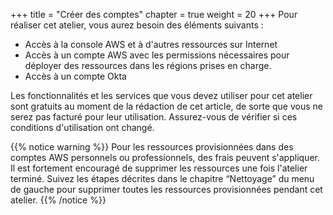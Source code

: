 +++
title = "Créer des comptes"
chapter = true
weight = 20
+++
Pour réaliser cet atelier, vous aurez besoin des éléments suivants :

- Accès à la console AWS et à d'autres ressources sur Internet
- Accès à un compte AWS avec les permissions nécessaires pour déployer des ressources dans les régions prises en charge.
- Accès à un compte Okta

 Les fonctionnalités et les services que vous devez utiliser pour cet atelier sont gratuits au moment de la rédaction de cet article, de sorte que vous ne serez pas facturé pour leur utilisation. Assurez-vous de vérifier si ces conditions d'utilisation ont changé.

{{% notice warning %}}
Pour les ressources provisionnées dans des comptes AWS personnels ou professionnels, des frais peuvent s'appliquer. Il est fortement encouragé de supprimer les ressources une fois l'atelier terminé.
Suivez les étapes décrites dans le chapitre “Nettoyage” du menu de gauche pour supprimer toutes les ressources provisionnées pendant cet atelier.
{{% /notice %}}
